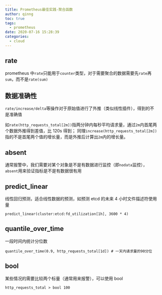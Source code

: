 ```yaml
---
title: Prometheus最佳实践-聚合函数
author: qinng
toc: true
tags:
  - prometheus
date: 2020-07-16 15:28:39
categories:
  - cloud
---
```


## rate

prometheus 中`rate`只能用于`counter`类型，对于需要聚合的数据需要先`rate`再`sum`，而不是`rate(sum)`

## 数据准确性

`rate/increase/delta`等操作对于原始值进行了外推（类似线性插件），得到的不是准确值

如`rate(http_requests_total[2m])`指两分钟内每秒平均请求量，通过`2m`内首尾两个数据外推得到差值，比 120s 得到；
同理`increase(http_requests_total[2m])`指的不是首尾两个值的增长量，而是外推后计算出`2m`内的增长量。

## absent

通常报警中，我们需要对某个对象是不是有数据进行监控（即`nodata`监控），`absent`用来验证指标是不是有数据很有用

## predict_linear

线性回归预测，适合线性数据的预测，如预测 etcd 的未来 4 小时文件描述符使用量

```
predict_linear(cluster:etcd:fd_utilization[1h], 3600 * 4)
```

## quantile_over_time

一段时间内统计分位数

```
quantile_over_time(0.9, http_requests_total[1d]) # 一天内请求量的90分位
```

## bool

某些情况的需要比较两个标量（通常用来报警），可以使用 bool

```
http_requests_total > bool 100
```
